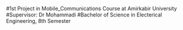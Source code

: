 #1st Project in Mobile_Communications Course at Amirkabir University 
#Supervisor: Dr Mohammadi
#Bachelor of Science in Electerical Engineering, 8th Semester